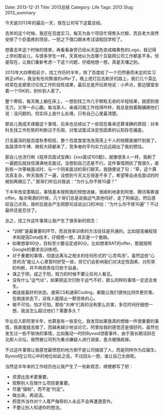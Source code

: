 Date: 2013-12-31
Title: 2013总结
Category: Life
Tags: 2013
Slug: 2013_summary

今天是2013年的最后一天，我在公司写下这篇总结。

去年的这个时候，我还在百度实习，每天为各个项目忙得焦头烂额，而且老大突然安排了个巨蛋疼的项目，一怒之下借口期末考试请假回学校了。

想着去年这个时候的情景，再看看身旁已经从天蓝色变成橘黄色的Logo，我记得上学的那会儿，与很多学生一样，天真地以为去哪个互联网公司工作都差不多。但是现在，让我们重新考虑一下这个问题，仔细地想一想，真是天壤之别。

2013年大四寒假前夕，找工作历时半年，除了百度给了一个仍然悬而未定的实习转正offer，我没有任何靠谱的offer了。晚上熄灯后去刷牙的路上，我们几个菜比经常在走廊里讨论找工作阶段性成果，最后总是开玩笑地说：小声点，那边寝室坐着一个15K的，别吵到人家了。

整个寒假，每天晚上躺在床上，一想到找工作几乎颗粒无收的半程结果，就感到很无力，又带一点心酸。每当家人、亲戚问我工作找得咋样，我总是拍着胸脯跟他们说：没问题的。但实际上是什么处境，只有自己心里最清楚。

那会儿我成天琢磨这个事情，后来也总结出了一些现在看来还算准确的原因：对本科生找工作形势的判断过于乐观、对笔试面试决定性因素的认知存在偏差。

打击最深的是百度秋季校招，整个百度食堂浩浩荡荡上千人的规模直接吓到我了，各路清华牛博、微软大硕都来了，竞争者的平均实力远远超出了我的预估。

那会儿也流行刷《程序员面试宝典》《xxx面试100题》，就像很多人一样，我刷了一遍题后就自信满满地去面试，没想到自己还是不行。这件事情困扰了我很久，直到有一次等候面试时，与一个同来面试的哥们聊天，我随便说了句：“草，这个算法真复杂，昨天我练了一遍，没想到今天又忘得差不多了，希望等会进去面试的时候别再搞忘了。” 那哥们听后对我说：“为什么你不练10遍？”
 
下半年改变策略后，事情基本按照我的预想进展，很顺利地拿到阿里、腾讯等靠谱offer。每次喝酒的时候，几个哥们总是说我运气真他吗好，走了狗屎运，然后感叹自己点背。我听后就会产生把那句话说出口的冲动：“为什么你不练10遍”？不过最终还是忍住了。

总之，找工作这件事情让我产生了很多新的观念：
    
* “训练”是最重要的环节，而且效率训练的方法往往是共通的。比如提高编程技术和提高Dota技术，仔细想一想，其实是一个套路。
* 如果想拿60分，目标至少要设定成80分。比如想拿BAT的offer，那就按照Google的要求去训练吧。
* 对于重要的事情，彻底远离与之相关的任何形式的“心灵鸡汤”。虽然这些“心灵鸡汤”能让人心里暂时好受一些，但它们会影响我们对决定性因素、对形势的判断，并不再把责任归咎于自身。
* 谋之于阴，成之于阳，努力的时候不要让任何人看见。
* 没有什么“运气论”，如果把这次归咎于运气不好，那么同样的事情一定还会发生。
* 痴迷是最好的状态。通宵CS和通宵Coding，都能让我们很快比同伴更厉害。在痴迷状态下，没有人能阻止一颗苦练的心。
* 输不可怕，怕才可怕。那些“大神”们真的没有那么厉害，多花时间仔细想一想，我该怎么超过他们？需要多久？

毕业后入职阿里半年，也算是有一些变化，我发现如果我真的想做一件很重要的事情，我直接就去做了，而越来越少地谈论它。阿里给我的感觉还是很好的，虽然也发生过一些不愉快的事情，比如轰动一时的Byvoid泄密事件，由于我长期活跃在北邮人论坛，居然被公司列为重点嫌疑人进行调查，差点被搞疯掉。

不过这件事情让我感觉最愤怒的地方倒不是公司搞错了人，而是同样作为应届生，Byvoid在公司心中的地位如此之高。不过回头一想，谁让自己太弱呢。

当然这半年来的工作经历也让我产生了一些新观念，顺便都写了把：

* 资源比技术更重要。
* 观察别人在做什么项目更重要。
* 尽量“强制”，而不是“约定”。
* 做出来，再说话。
* 把意外当作对个人尊严侮辱的人永远不会再遭遇意外。 
* 不要让别人知道你的想法。






